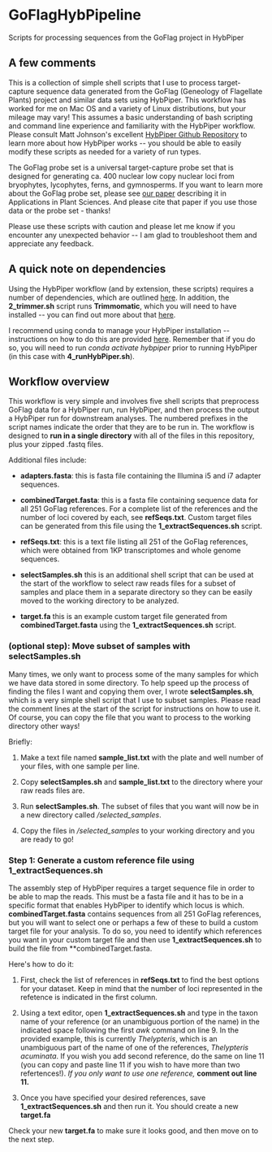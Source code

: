 # GoFlagHybPipeline
Scripts for processing sequences from the GoFlag project in HybPiper

## A few comments
This is a collection of simple shell scripts that I use to process target-capture sequence data generated from the GoFlag (Geneology of Flagellate Plants) project and similar data sets using HybPiper. This workflow has worked for me on Mac OS and a variety of Linux distributions, but your mileage may vary! This assumes a basic understanding of bash scripting and command line experience and familiarity with the HybPiper workflow. Please consult Matt Johnson's excellent [HybPiper Github Repository](https://github.com/mossmatters/HybPiper) to learn more about how HybPiper works -- you should be able to easily modify these scripts as needed for a variety of run types. 

The GoFlag probe set is a universal target-capture probe set that is designed for generating ca. 400 nuclear low copy nuclear loci from bryophytes, lycophytes, ferns, and gymnosperms. If you want to learn more about the GoFlag probe set, please see [our paper](https://static1.squarespace.com/static/60f01ce3590ad927352e44af/t/60f55846860d895b483fc75f/1626691669161/2021Breinholt.pdf) describing it in Applications in Plant Sciences. And please cite that paper if you use those data or the probe set - thanks! 

Please use these scripts with caution and please let me know if you encounter any unexpected behavior -- I am glad to troubleshoot them and appreciate any feedback. 

## A quick note on dependencies

Using the HybPiper workflow (and by extension, these scripts) requires a number of dependencies, which are outlined [here](https://github.com/mossmatters/HybPiper#dependencies). In addition, the **2_trimmer.sh** script runs **Trimmomatic**, which you will need to have installed -- you can find out more about that [here](https://github.com/usadellab/Trimmomatic). 

I recommend using conda to manage your HybPiper installation -- instructions on how to do this are provided [here](https://github.com/mossmatters/HybPiper#setup). Remember that if you do so, you will need to run *conda activate hybpiper* prior to running HybPiper (in this case with **4_runHybPiper.sh**). 

## Workflow overview

This workflow is very simple and involves five shell scripts that preprocess GoFlag data for a HybPiper run, run HybPiper, and then process the output a HybPiper run for downstream analyses. The numbered prefixes in the script names indicate the order that they are to be run in. The workflow is designed to **run in a single directory** with all of the files in this repository, plus your zipped .fastq files. 

Additional files include:

- **adapters.fasta**: this is fasta file containing the Illumina i5 and i7 adapter sequences.

- **combinedTarget.fasta**: this is a fasta file containing sequence data for all 251 GoFlag references. For a complete list of the references and the number of loci covered by each, see **refSeqs.txt**. Custom target files can be generated from this file using the **1_extractSequences.sh** script.

- **refSeqs.txt**: this is a text file listing all 251 of the GoFlag references, which were obtained from 1KP transcriptomes and whole genome sequences. 

- **selectSamples.sh** this is an additional shell script that can be used at the start of the workflow to select raw reads files for a subset of samples and place them in a separate directory so they can be easily moved to the working directory to be analyzed. 

- **target.fa** this is an example custom target file generated from **combinedTarget.fasta** using the **1_extractSequences.sh** script. 


### (optional step): Move subset of samples with **selectSamples.sh**

Many times, we only want to process some of the many samples for which we have data stored in some directory. To help speed up the process of finding the files I want and copying them over, I wrote **selectSamples.sh**, which is a very simple shell script that I use to subset samples. Please read the comment lines at the start of the script for instructions on how to use it. Of course, you can copy the file that you want to process to the working directory other ways! 

Briefly: 

1. Make a text file named **sample_list.txt** with the plate and well number of your files, with one sample per line. 

2. Copy **selectSamples.sh** and **sample_list.txt** to the directory where your raw reads files are. 

3. Run **selectSamples.sh**. The subset of files that you want will now be in a new directory called */selected_samples*.

4. Copy the files in */selected_samples* to your working directory and you are ready to go! 


### Step 1: Generate a custom reference file using **1_extractSequences.sh**

The assembly step of HybPiper requires a target sequence file in order to be able to map the reads. This must be a fasta file and it has to be in a specific format that enables HybPiper to identify which locus is which. **combinedTarget.fasta** contains sequences from all 251 GoFlag references, but you will want to select one or perhaps a few of these to build a custom target file for your analysis. To do so, you need to identify which references you want in your custom target file and then use **1_extractSequences.sh** to build the file from **combinedTarget.fasta. 

Here's how to do it: 

1. First, check the list of references in **refSeqs.txt** to find the best options for your dataset. Keep in mind that the number of loci represented in the refetence is indicated in the first column. 

2. Using a text editor, open **1_extractSequences.sh** and type in the taxon name of your reference (or an unambiguous portion of the name) in the indicated space following the first *awk* command on line 9. In the provided example, this is currently *Thelypteris*, which is an unambiguous part of the name of one of the references, *Thelypteris acuminata*. If you wish you add second reference, do the same on line 11 (you can copy and paste line 11 if you wish to have more than two refertences!). *If you only want to use one reference,* **comment out line 11.**

3. Once you have specified your desired references, save **1_extractSequences.sh** and then run it. You should create a new **target.fa** 

Check your new **target.fa** to make sure it looks good, and then move on to the next step. 



